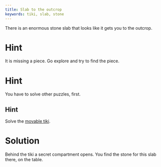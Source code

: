 ```yaml
---
title: Slab to the outcrop
keywords: tiki, slab, stone
---
```


There is an enormous stone slab that looks like it gets you to the outcrop.

# Hint
It is missing a piece. Go explore and try to find the piece.

# Hint
You have to solve other puzzles, first.

## Hint
Solve the [movable tiki](01-tiki.md).

# Solution
Behind the tiki a secret compartment opens. You find the stone for this slab there, on the table.
